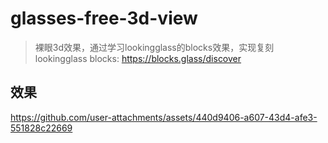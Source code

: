 # glasses-free-3d-view
> 裸眼3d效果，通过学习lookingglass的blocks效果，实现复刻
> lookingglass blocks: https://blocks.glass/discover

## 效果



https://github.com/user-attachments/assets/440d9406-a607-43d4-afe3-551828c22669

